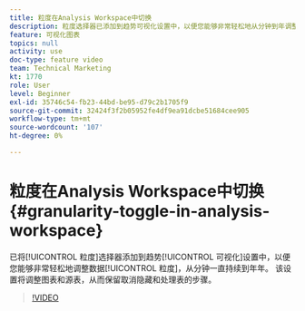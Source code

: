 ```yaml
---
title: 粒度在Analysis Workspace中切换
description: 粒度选择器已添加到趋势可视化设置中，以便您能够非常轻松地从分钟到年调整数据粒度。 该设置将调整图表和源表，从而保留取消隐藏和处理表的步骤。
feature: 可视化图表
topics: null
activity: use
doc-type: feature video
team: Technical Marketing
kt: 1770
role: User
level: Beginner
exl-id: 35746c54-fb23-44bd-be95-d79c2b1705f9
source-git-commit: 32424f3f2b05952fe4df9ea91dcbe51684cee905
workflow-type: tm+mt
source-wordcount: '107'
ht-degree: 0%

---
```


#  粒度在Analysis Workspace中切换 {#granularity-toggle-in-analysis-workspace}

已将[!UICONTROL 粒度]选择器添加到趋势[!UICONTROL 可视化]设置中，以便您能够非常轻松地调整数据[!UICONTROL 粒度]，从分钟一直持续到年年。 该设置将调整图表和源表，从而保留取消隐藏和处理表的步骤。

>[!VIDEO](https://video.tv.adobe.com/v/23548/?quality=12)
